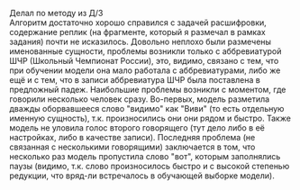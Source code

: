 Делал по методу из Д/З <br/>
Алгоритм достаточно хорошо справился с задачей расшифровки, содержание реплик (на фрагменте, который я размечал в рамках задания) почти не исказилось. Довольно неплохо были размечены именованные сущности, проблемы возникли только с аббревиатурой ШЧР (Школьный Чемпионат России), это, видимо, связано с тем, что при обучении модели она мало работала с аббревиатурами, либо же ещё и с тем, что в записи аббревиатура ШЧР была поставлена в предложный падеж. Наибольшие проблемы возникли с моментом, где говорили несколько человек сразу. Во-первых, модель разметила дважды оборвавшееся слово "видимо" как "Виви" (то есть отдельную именную сущность), т.к. произносились они они рядом и быстро. Также модель не уловила голос второго говорящего (тут дело либо в её настройках, либо в качестве записи). Последняя проблема (не связанная с несколькими говорящими) заключается в том, что несколько раз модель пропустила слово "вот", которым заполнялись паузы (видимо, т.к. слово произносилось быстро и с высокой степенью редукции, что вряд-ли встречалось в обучающей выборке модели).

